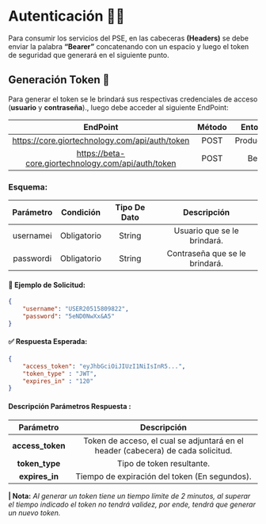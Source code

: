 
# **Autenticación 🚀🔥**

Para consumir los servicios del PSE, en las cabeceras **(Headers)** se debe enviar la palabra **“Bearer”** concatenando con un espacio y luego el token de seguridad que generará en el siguiente punto.

## **Generación Token 🔐**

Para generar el token se le brindará sus respectivas credenciales de acceso (**usuario** y **contraseña**)., luego debe acceder al siguiente EndPoint:

|               EndPoint               | Método |   Entorno  | 
|:------------------------------------:|:------:|:----------:|
|    https://core.giortechnology.com/api/auth/token   |  POST  | Producción |
| https://beta-core.giortechnology.com/api/auth/token |  POST  |    Beta    |

### **Esquema:**

|     Parámetro   |  Condición  | Tipo De Dato |           Descripción          |
|:---------------:|:-----------:|:------------:|:------------------------------:|
|    usernameℹ️   | Obligatorio |    String    |   Usuario que se le brindará.  |
|    passwordℹ️   | Obligatorio |    String    | Contraseña que se le brindará. |

#### **🧪 Ejemplo de Solicitud:**

```json
{
    "username": "USER20515809822",
    "password": "5eND0NwXx&A5"
}
```

####  **✅ Respuesta Esperada:**
```json
{
    "access_token": "eyJhbGciOiJIUzI1NiIsInR5...",
    "token_type" : "JWT",
    "expires_in" : "120"
}
```

#### **Descripción Parámetros Respuesta :**

|     Parámetro     |         Descripción            |
|:-----------------:|:------------------------------:|
|  **access_token** | Token de acceso, el cual se adjuntará en el header (cabecera) de cada solicitud. |
|   **token_type**  | Tipo de token resultante. |
|   **expires_in**  | Tiempo de expiración del token (En segundos). |

**| Nota:** _Al generar un token tiene un tiempo límite de 2 minutos, al superar el tiempo indicado el token no tendrá validez, por ende, tendrá que generar un nuevo token._

